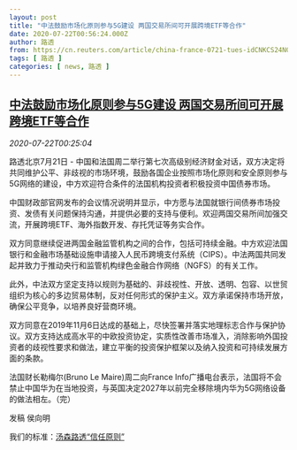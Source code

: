 ```yaml
---
layout: post
title: "中法鼓励市场化原则参与5G建设 两国交易所间可开展跨境ETF等合作"
date: 2020-07-22T00:56:24.000Z
author: 路透
from: https://cn.reuters.com/article/china-france-0721-tues-idCNKCS24N020
tags: [ 路透 ]
categories: [ news, 路透 ]
---
```

<!--1595379384000-->
[中法鼓励市场化原则参与5G建设 两国交易所间可开展跨境ETF等合作](https://cn.reuters.com/article/china-france-0721-tues-idCNKCS24N020)
------

<div>
<div><i>2020-07-22T00:25:04</i></div><div class="StandardArticleBody_body"><p>路透北京7月21日 - 中国和法国周二举行第七次高级别经济财金对话，双方决定将共同维护公平、非歧视的市场环境，鼓励各国企业按照市场化原则和安全原则参与5G网络的建设，中方欢迎符合条件的法国机构投资者积极投资中国债券市场。 </p><p>中国财政部官网发布的会议情况说明并显示，中方愿与法国就银行间债券市场投资、发债有关问题保持沟通，并提供必要的支持与便利。欢迎两国交易所间加强交流，开展跨境ETF、海外指数开发、存托凭证等务实合作。 </p><p>双方同意继续促进两国金融监管机构之间的合作，包括可持续金融。中方欢迎法国银行和金融市场基础设施申请接入人民币跨境支付系统（CIPS）。中法两国共同发起并致力于推动央行和监管机构绿色金融合作网络（NGFS）的有关工作。 </p><p>此外，中法双方坚定支持以规则为基础的、非歧视性、开放、透明、包容、以世贸组织为核心的多边贸易体制，反对任何形式的保护主义。双方承诺保持市场开放，确保公平竞争，以培养良好营商环境。 </p><p>双方同意在2019年11月6日达成的基础上，尽快签署并落实地理标志合作与保护协议。双方支持达成高水平的中欧投资协定，实质性改善市场准入，消除影响外国投资者的歧视性要求和做法，建立平衡的投资保护框架以及纳入投资和可持续发展方面的条款。 </p><p>法国财长勒梅尔(Bruno Le Maire)周二向France Info广播电台表示，法国将不会禁止中国华为在当地投资，与英国决定2027年以前完全移除境内华为5G网络设备的做法相左。（完） </p><div class="Attribution_container"><div class="Attribution_attribution"><p class="Attribution_content">发稿 侯向明 </p></div></div><div class="StandardArticleBody_trustBadgeContainer"><span class="StandardArticleBody_trustBadgeTitle">我们的标准：</span><span class="trustBadgeUrl"><a href="https://www.thomsonreuters.cn/content/dam/openweb/documents/pdf/china/brochures/about-us-1.pdf">汤森路透“信任原则”</a></span></div></div>
</div>
